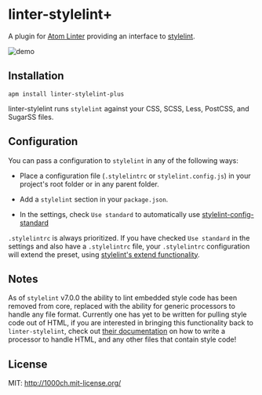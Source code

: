 # linter-stylelint+

A plugin for [Atom Linter](https://github.com/AtomLinter/atom-linter) providing
an interface to [stylelint](https://github.com/stylelint/stylelint).

![demo](https://raw.githubusercontent.com/hex-ci/linter-stylelint-plus/master/demo.png)

## Installation

```ShellSession
apm install linter-stylelint-plus
```

linter-stylelint runs `stylelint` against your CSS, SCSS, Less, PostCSS,
and SugarSS files.

## Configuration

You can pass a configuration to `stylelint` in any of the following ways:

-   Place a configuration file (`.stylelintrc` or `stylelint.config.js`) in your
    project's root folder or in any parent folder.

-   Add a `stylelint` section in your `package.json`.

-   In the settings, check `Use standard` to automatically use [stylelint-config-standard](https://github.com/stylelint/stylelint-config-standard)

`.stylelintrc` is always prioritized. If you have checked `Use standard` in the
settings and also have a `.stylelintrc` file, your `.stylelintrc` configuration
will extend the preset, using [stylelint's extend functionality](http://stylelint.io/?/docs/user-guide/configuration.md).

## Notes

As of `stylelint` v7.0.0 the ability to lint embedded style code has been
removed from core, replaced with the ability for generic processors to handle
any file format. Currently one has yet to be written for pulling style code
out of HTML, if you are interested in bringing this functionality back to
`linter-stylelint`, check out [their documentation](https://github.com/stylelint/stylelint/blob/master/docs/developer-guide/processors.md)
on how to write a processor to handle HTML, and any other files that contain
style code!

## License

MIT: <http://1000ch.mit-license.org/>
